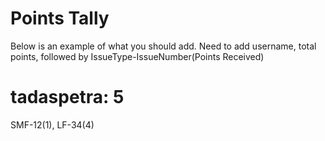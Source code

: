 # Points Tally
Below is an example of what you should add. Need to add username, total points, followed by IssueType-IssueNumber(Points Received)

# tadaspetra: 5
SMF-12(1), LF-34(4)

